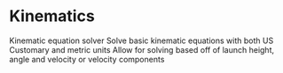 # Kinematics
Kinematic equation solver
Solve basic kinematic equations with both US Customary and metric units
Allow for solving based off of launch height, angle and velocity or velocity components
